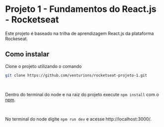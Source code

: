 # Projeto 1 - Fundamentos do React.js - Rocketseat
Este projeto é baseado na trilha de aprendizagem React.js da plataforma Rockeseat.

## Como instalar

Clone o projeto utilizando o comando

```bash
git clone https://github.com/venturions/rocketseat-projeto-1.git
```

<br>

Dentro do terminal do node e na raiz do projeto execute `npm install` com o [npm](https://www.npmjs.com/).

<br>

No terminal do node digite `npm run dev` e acesse http://localhost:3000/.
